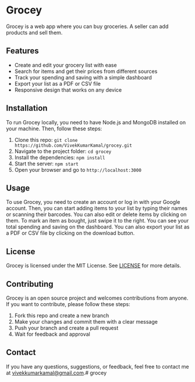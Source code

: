 # Grocey
Grocey is a web app where you can buy groceries. A seller can add products and sell them.

## Features
- Create and edit your grocery list with ease
- Search for items and get their prices from different sources
- Track your spending and saving with a simple dashboard
- Export your list as a PDF or CSV file
- Responsive design that works on any device

## Installation
To run Grocey locally, you need to have Node.js and MongoDB installed on your machine. Then, follow these steps:

1. Clone this repo: `git clone https://github.com/VivekKumarKamal/grocey.git`
2. Navigate to the project folder: `cd grocey`
3. Install the dependencies: `npm install`
4. Start the server: `npm start`
5. Open your browser and go to `http://localhost:3000`

## Usage
To use Grocey, you need to create an account or log in with your Google account. Then, you can start adding items to your list by typing their names or scanning their barcodes. You can also edit or delete items by clicking on them. To mark an item as bought, just swipe it to the right. You can see your total spending and saving on the dashboard. You can also export your list as a PDF or CSV file by clicking on the download button.

## License
Grocey is licensed under the MIT License. See [LICENSE](https://github.com/VivekKumarKamal/grocey/blob/master/LICENSE) for more details.

## Contributing
Grocey is an open source project and welcomes contributions from anyone. If you want to contribute, please follow these steps:

1. Fork this repo and create a new branch
2. Make your changes and commit them with a clear message
3. Push your branch and create a pull request
4. Wait for feedback and approval

## Contact
If you have any questions, suggestions, or feedback, feel free to contact me at vivekkumarkamal@gmail.com.# grocey
